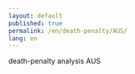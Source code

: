 ```yaml
---
layout: default
published: true
permalink: /en/death-penalty/AUS/
lang: en
---
```


death-penalty analysis AUS
